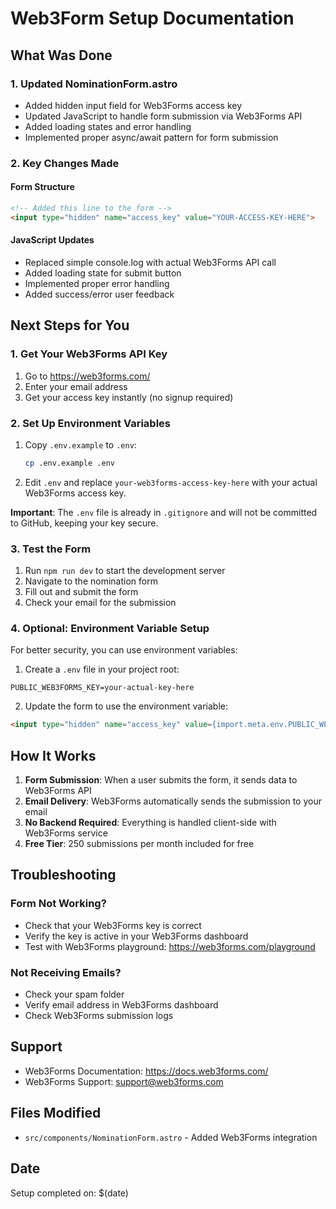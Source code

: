 # Web3Form Setup Documentation

## What Was Done

### 1. Updated NominationForm.astro
- Added hidden input field for Web3Forms access key
- Updated JavaScript to handle form submission via Web3Forms API
- Added loading states and error handling
- Implemented proper async/await pattern for form submission

### 2. Key Changes Made

#### Form Structure
```html
<!-- Added this line to the form -->
<input type="hidden" name="access_key" value="YOUR-ACCESS-KEY-HERE">
```

#### JavaScript Updates
- Replaced simple console.log with actual Web3Forms API call
- Added loading state for submit button
- Implemented proper error handling
- Added success/error user feedback

## Next Steps for You

### 1. Get Your Web3Forms API Key
1. Go to https://web3forms.com/
2. Enter your email address
3. Get your access key instantly (no signup required)

### 2. Set Up Environment Variables
1. Copy `.env.example` to `.env`:
   ```bash
   cp .env.example .env
   ```
2. Edit `.env` and replace `your-web3forms-access-key-here` with your actual Web3Forms access key.

**Important**: The `.env` file is already in `.gitignore` and will not be committed to GitHub, keeping your key secure.

### 3. Test the Form
1. Run `npm run dev` to start the development server
2. Navigate to the nomination form
3. Fill out and submit the form
4. Check your email for the submission

### 4. Optional: Environment Variable Setup
For better security, you can use environment variables:

1. Create a `.env` file in your project root:
```
PUBLIC_WEB3FORMS_KEY=your-actual-key-here
```

2. Update the form to use the environment variable:
```html
<input type="hidden" name="access_key" value={import.meta.env.PUBLIC_WEB3FORMS_KEY}>
```

## How It Works

1. **Form Submission**: When a user submits the form, it sends data to Web3Forms API
2. **Email Delivery**: Web3Forms automatically sends the submission to your email
3. **No Backend Required**: Everything is handled client-side with Web3Forms service
4. **Free Tier**: 250 submissions per month included for free

## Troubleshooting

### Form Not Working?
- Check that your Web3Forms key is correct
- Verify the key is active in your Web3Forms dashboard
- Test with Web3Forms playground: https://web3forms.com/playground

### Not Receiving Emails?
- Check your spam folder
- Verify email address in Web3Forms dashboard
- Check Web3Forms submission logs

## Support

- Web3Forms Documentation: https://docs.web3forms.com/
- Web3Forms Support: support@web3forms.com

## Files Modified

- `src/components/NominationForm.astro` - Added Web3Forms integration

## Date

Setup completed on: $(date)
